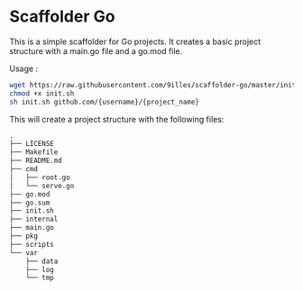 # Scaffolder Go

This is a simple scaffolder for Go projects. It creates a basic project structure with a main.go file and a go.mod file.

Usage :

```sh
wget https://raw.githubusercontent.com/9illes/scaffolder-go/master/init.sh
chmod +x init.sh
sh init.sh github.com/{username}/{project_name}
```

This will create a project structure with the following files:

```txt
.
├── LICENSE
├── Makefile
├── README.md
├── cmd
│   ├── root.go
│   └── serve.go
├── go.mod
├── go.sum
├── init.sh
├── internal
├── main.go
├── pkg
├── scripts
└── var
    ├── data
    ├── log
    └── tmp
```
